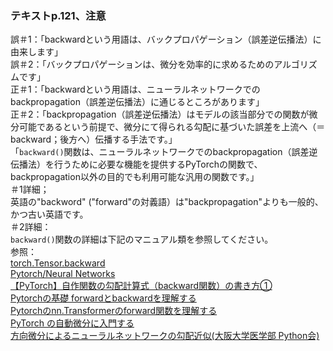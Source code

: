 ### テキストp.121、注意
誤＃1：「backwardという用語は、バックプロパゲーション（誤差逆伝播法）に由来します」<br>
誤＃2：「バックプロパゲーションは、微分を効率的に求めるためのアルゴリズムです」<br>
正＃1：「backwardという用語は、ニューラルネットワークでのbackpropagation（誤差逆伝播法）に通じるところがあります」<br>
正＃2：「backpropagation（誤差逆伝播法）はモデルの該当部分での関数が微分可能であるという前提で、微分にて得られる勾配に基づいた誤差を上流へ（＝backward；後方へ）伝播する手法です。」<br>
「```backward()```関数は、ニューラルネットワークでのbackpropagation（誤差逆伝播法）を行うために必要な機能を提供するPyTorchの関数で、backpropagation以外の目的でも利用可能な汎用の関数です。」<br>
＃1詳細；<br>
英語の"backword" ("forward"の対義語）は"backpropagation"よりも一般的、かつ古い英語です。<br>
＃2詳細：<br>
```backward()```関数の詳細は下記のマニュアル類を参照してください。<br>
参照：<br>
<a href="https://pytorch.org/docs/stable/generated/torch.Tensor.backward.html">torch.Tensor.backward</a><br>
<a href="https://pytorch.org/tutorials/beginner/blitz/neural_networks_tutorial.html">Pytorch/Neural Networks</a><br>
<a href="https://qiita.com/windfall/items/073cbb4ffdfab356e495">【PyTorch】自作関数の勾配計算式（backward関数）の書き方①</a><br>
<a href="https://zenn.dev/hirayuki/articles/bbc0eec8cd816c183408">Pytorchの基礎 forwardとbackwardを理解する</a><br>
<a href="https://qiita.com/simayan/items/ea8bc5df150f7890d0e7">Pytorchのnn.Transformerのforward関数を理解する</a><br>
<a href="https://t-keita.hatenadiary.jp/entry/2021/09/04/145412">PyTorch の自動微分に入門する</a><br>
<a href="https://oumpy.github.io/blog/2022/02/directional_gradient_optimization.html">方向微分によるニューラルネットワークの勾配近似(大阪大学医学部 Python会)</a><br>
